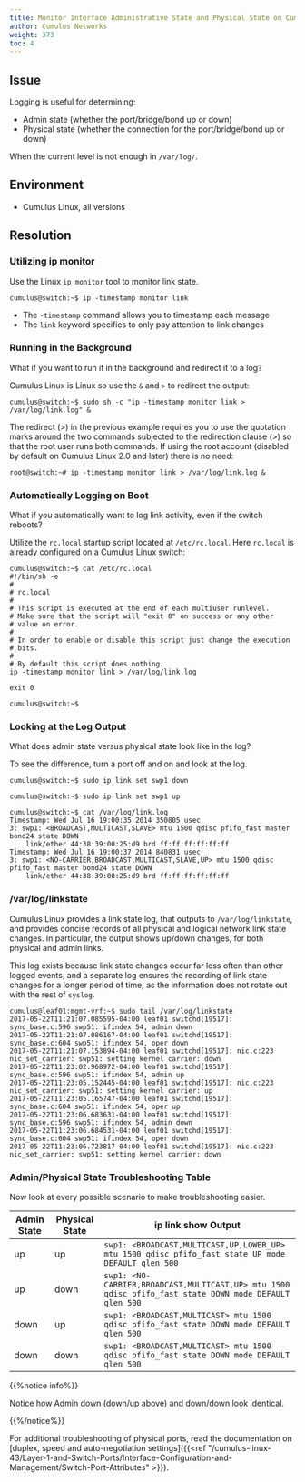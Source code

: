```yaml
---
title: Monitor Interface Administrative State and Physical State on Cumulus Linux
author: Cumulus Networks
weight: 373
toc: 4
---
```


## Issue

Logging is useful for determining:

- Admin state (whether the port/bridge/bond up or down)
- Physical state (whether the connection for the port/bridge/bond up or down)

When the current level is not enough in `/var/log/`.

## Environment

- Cumulus Linux, all versions

## Resolution

### Utilizing ip monitor

Use the Linux `ip monitor` tool to monitor link state.

    cumulus@switch:~$ ip -timestamp monitor link

- The `-timestamp` command allows you to timestamp each message
- The `link` keyword specifies to only pay attention to link changes

### Running in the Background

What if you want to run it in the background and redirect it to a log?

Cumulus Linux is Linux so use the `&` and `>` to redirect the output:

    cumulus@switch:~$ sudo sh -c "ip -timestamp monitor link > /var/log/link.log" &

The redirect (\>) in the previous example requires you to use the quotation marks around the two commands subjected to the redirection clause (\>) so that the root user runs both commands. If using the root account (disabled by default on Cumulus Linux 2.0 and later) there is no need:

    root@switch:~# ip -timestamp monitor link > /var/log/link.log &

### Automatically Logging on Boot

What if you automatically want to log link activity, even if the switch reboots?

Utilize the `rc.local` startup script located at `/etc/rc.local`. Here `rc.local` is already configured on a Cumulus Linux switch:

    cumulus@switch:~$ cat /etc/rc.local
    #!/bin/sh -e
    #
    # rc.local
    #
    # This script is executed at the end of each multiuser runlevel.
    # Make sure that the script will "exit 0" on success or any other
    # value on error.
    #
    # In order to enable or disable this script just change the execution
    # bits.
    #
    # By default this script does nothing.
    ip -timestamp monitor link > /var/log/link.log
    
    exit 0

    cumulus@switch:~$

### Looking at the Log Output

What does admin state versus physical state look like in the log?

To see the difference, turn a port off and on and look at the log.

    cumulus@switch:~$ sudo ip link set swp1 down

    cumulus@switch:~$ sudo ip link set swp1 up

    cumulus@switch:~$ cat /var/log/link.log
    Timestamp: Wed Jul 16 19:00:35 2014 350805 usec
    3: swp1: <BROADCAST,MULTICAST,SLAVE> mtu 1500 qdisc pfifo_fast master bond24 state DOWN
        link/ether 44:38:39:00:25:d9 brd ff:ff:ff:ff:ff:ff
    Timestamp: Wed Jul 16 19:00:37 2014 840831 usec
    3: swp1: <NO-CARRIER,BROADCAST,MULTICAST,SLAVE,UP> mtu 1500 qdisc pfifo_fast master bond24 state DOWN
        link/ether 44:38:39:00:25:d9 brd ff:ff:ff:ff:ff:ff

### /var/log/linkstate

Cumulus Linux provides a link state log, that outputs to `/var/log/linkstate`, and provides concise records of all physical and logical network link state changes. In particular, the output shows up/down changes, for both physical and admin links.

This log exists because link state changes occur far less often than other logged events, and a separate log ensures the recording of link state changes for a longer period of time, as the information does not rotate out with the rest of `syslog`.

    cumulus@leaf01:mgmt-vrf:~$ sudo tail /var/log/linkstate
    2017-05-22T11:21:07.085595-04:00 leaf01 switchd[19517]: sync_base.c:596 swp51: ifindex 54, admin down
    2017-05-22T11:21:07.086167-04:00 leaf01 switchd[19517]: sync_base.c:604 swp51: ifindex 54, oper down
    2017-05-22T11:21:07.153894-04:00 leaf01 switchd[19517]: nic.c:223 nic_set_carrier: swp51: setting kernel carrier: down
    2017-05-22T11:23:02.968972-04:00 leaf01 switchd[19517]: sync_base.c:596 swp51: ifindex 54, admin up
    2017-05-22T11:23:05.152445-04:00 leaf01 switchd[19517]: nic.c:223 nic_set_carrier: swp51: setting kernel carrier: up
    2017-05-22T11:23:05.165747-04:00 leaf01 switchd[19517]: sync_base.c:604 swp51: ifindex 54, oper up
    2017-05-22T11:23:06.683631-04:00 leaf01 switchd[19517]: sync_base.c:596 swp51: ifindex 54, admin down
    2017-05-22T11:23:06.684531-04:00 leaf01 switchd[19517]: sync_base.c:604 swp51: ifindex 54, oper down
    2017-05-22T11:23:06.723817-04:00 leaf01 switchd[19517]: nic.c:223 nic_set_carrier: swp51: setting kernel carrier: down

### Admin/Physical State Troubleshooting Table

Now look at every possible scenario to make troubleshooting easier.

| Admin State | Physical State | ip link show Output |
| ----------- | -------------- | ------------------- |
| up          | up             | `swp1: <BROADCAST,MULTICAST,UP,LOWER_UP> mtu 1500 qdisc pfifo_fast state UP mode DEFAULT qlen 500`  |
| up          | down           | `swp1: <NO-CARRIER,BROADCAST,MULTICAST,UP> mtu 1500 qdisc pfifo_fast state DOWN mode DEFAULT qlen 500`  |
| down        | up             | `swp1: <BROADCAST,MULTICAST> mtu 1500 qdisc pfifo_fast state DOWN mode DEFAULT qlen 500` |
| down        | down           | `swp1: <BROADCAST,MULTICAST> mtu 1500 qdisc pfifo_fast state DOWN mode DEFAULT qlen 500` |

{{%notice info%}}

Notice how Admin down (down/up above) and down/down look identical.

{{%/notice%}}

For additional troubleshooting of physical ports, read the documentation on [duplex, speed and auto-negotiation settings]({{<ref "/cumulus-linux-43/Layer-1-and-Switch-Ports/Interface-Configuration-and-Management/Switch-Port-Attributes" >}}).
